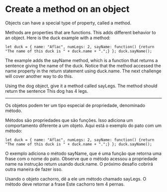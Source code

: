 # Create a method on an object

Objects can have a special type of property, called a method.

Methods are properties that are functions. This adds different behavior to an object. Here is the duck example with a method:

`let duck = {
  name: "Aflac",
  numLegs: 2,
  sayName: function() {return "The name of this duck is " + duck.name + ".";}
};
duck.sayName();`

The example adds the sayName method, which is a function that returns a sentence giving the name of the duck. Notice that the method accessed the name property in the return statement using duck.name. The next challenge will cover another way to do this.

Using the dog object, give it a method called sayLegs. The method should return the sentence This dog has 4 legs.

---

Os objetos podem ter um tipo especial de propriedade, denominado método.

Métodos são propriedades que são funções. Isso adiciona um comportamento diferente a um objeto. Aqui está o exemplo do pato com um método:

`let duck = {
  name: "Aflac",
  numLegs: 2,
  sayName: function() {return "The name of this duck is " + duck.name + ".";}
};
duck.sayName();`

O exemplo adiciona o método sayName, que é uma função que retorna uma frase com o nome do pato. Observe que o método acessou a propriedade name na instrução return usando duck.name. O próximo desafio cobrirá outra maneira de fazer isso.

Usando o objeto cachorro, dê a ele um método chamado sayLegs. O método deve retornar a frase Este cachorro tem 4 pernas. 